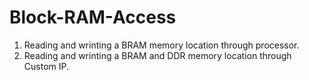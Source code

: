 # Block-RAM-Access

1. Reading and wrinting a BRAM memory location through processor.
2. Reading and wrinting a BRAM and DDR memory location through Custom IP.  


